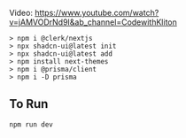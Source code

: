 Video: https://www.youtube.com/watch?v=jAMVODrNd9I&ab_channel=CodewithKliton


```
> npm i @clerk/nextjs
> npx shadcn-ui@latest init
> npx shadcn-ui@latest add
> npm install next-themes
> npm i @prisma/client
> npm i -D prisma
```

## To Run

```bash
npm run dev
```
